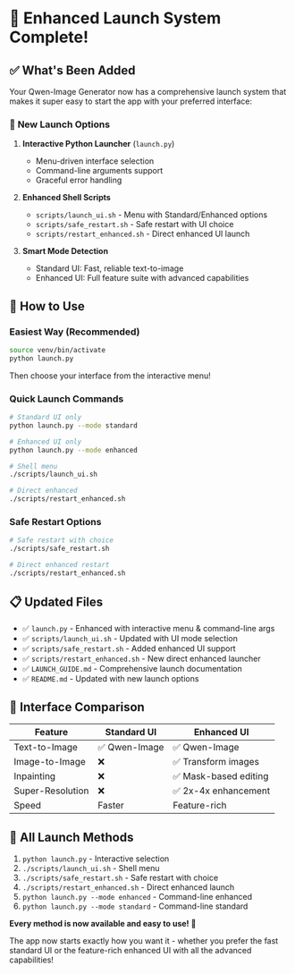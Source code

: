 # 🎉 Enhanced Launch System Complete!

## ✅ **What's Been Added**

Your Qwen-Image Generator now has a comprehensive launch system that makes it super easy to start the app with your preferred interface:

### 🚀 **New Launch Options**

1. **Interactive Python Launcher** (`launch.py`)
   - Menu-driven interface selection
   - Command-line arguments support
   - Graceful error handling

2. **Enhanced Shell Scripts**
   - `scripts/launch_ui.sh` - Menu with Standard/Enhanced options
   - `scripts/safe_restart.sh` - Safe restart with UI choice
   - `scripts/restart_enhanced.sh` - Direct enhanced UI launch

3. **Smart Mode Detection**
   - Standard UI: Fast, reliable text-to-image
   - Enhanced UI: Full feature suite with advanced capabilities

## 🎯 **How to Use**

### **Easiest Way (Recommended)**
```bash
source venv/bin/activate
python launch.py
```
Then choose your interface from the interactive menu!

### **Quick Launch Commands**
```bash
# Standard UI only
python launch.py --mode standard

# Enhanced UI only  
python launch.py --mode enhanced

# Shell menu
./scripts/launch_ui.sh

# Direct enhanced
./scripts/restart_enhanced.sh
```

### **Safe Restart Options**
```bash
# Safe restart with choice
./scripts/safe_restart.sh

# Direct enhanced restart
./scripts/restart_enhanced.sh
```

## 📋 **Updated Files**

- ✅ `launch.py` - Enhanced with interactive menu & command-line args
- ✅ `scripts/launch_ui.sh` - Updated with UI mode selection
- ✅ `scripts/safe_restart.sh` - Added enhanced UI support
- ✅ `scripts/restart_enhanced.sh` - New direct enhanced launcher
- ✅ `LAUNCH_GUIDE.md` - Comprehensive launch documentation
- ✅ `README.md` - Updated with new launch options

## 🎨 **Interface Comparison**

| Feature | Standard UI | Enhanced UI |
|---------|-------------|-------------|
| Text-to-Image | ✅ Qwen-Image | ✅ Qwen-Image |
| Image-to-Image | ❌ | ✅ Transform images |
| Inpainting | ❌ | ✅ Mask-based editing |
| Super-Resolution | ❌ | ✅ 2x-4x enhancement |
| Speed | Faster | Feature-rich |

## 🔧 **All Launch Methods**

1. `python launch.py` - Interactive selection
2. `./scripts/launch_ui.sh` - Shell menu
3. `./scripts/safe_restart.sh` - Safe restart with choice
4. `./scripts/restart_enhanced.sh` - Direct enhanced launch
5. `python launch.py --mode enhanced` - Command-line enhanced
6. `python launch.py --mode standard` - Command-line standard

**Every method is now available and easy to use! 🚀**

The app now starts exactly how you want it - whether you prefer the fast standard UI or the feature-rich enhanced UI with all the advanced capabilities!